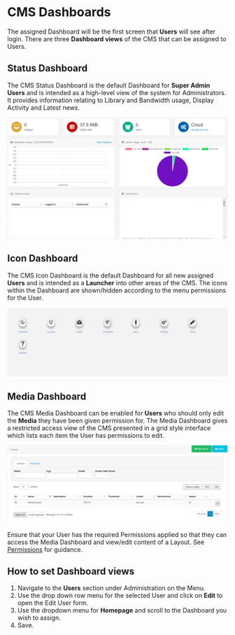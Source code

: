 <!--toc=tour-->

# CMS Dashboards

The assigned Dashboard will be the first screen that **Users** will see after login. There are three **Dashboard views** of the CMS that can be assigned to Users. 

## Status Dashboard

The CMS Status Dashboard is the default Dashboard for **Super Admin Users** and is intended as a high-level view of the system for Administrators. It provides information relating to Library and Bandwidth usage, Display Activity and Latest news.

![CMS Status Dashboard](img/tour_cms_status_dashboard.png)



## Icon Dashboard 

The CMS Icon Dashboard is the default Dashboard for all new assigned **Users** and is intended as a **Launcher** into other areas of the CMS. The icons within the Dashboard are shown/hidden according to the menu permissions for the User.

![CMS Icon Dashboard](img/tour_cms_icon_dashboard.png)



## Media Dashboard

The CMS Media Dashboard can be enabled for **Users** who should only edit the **Media** they have been given permission for. The Media Dashboard gives a restricted access view of the CMS presented in a grid style interface which lists each item the User has permissions to edit. 

![CMS Media Dashboard](img/tour_cms_media_dashboard.png)



<tip>

Ensure that your User has the required Permissions applied so that they can access the Media Dashboard and view/edit content of a Layout. See [Permissions](users_permissions.html) for guidance.

</tip>

## How to set Dashboard views

1. Navigate to the **Users** section under Administration on the Menu.
2. Use the drop down row menu for the selected User and click on **Edit** to open the Edit User form.
3. Use the dropdown menu for **Homepage** and scroll to the Dashboard you wish to assign.
4. Save.